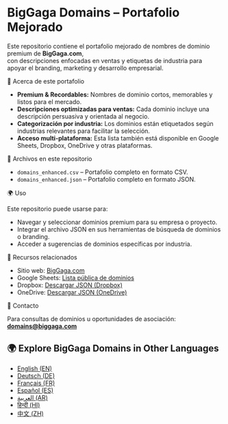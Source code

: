 # BigGaga Domains – Portafolio Mejorado

Este repositorio contiene el portafolio mejorado de nombres de dominio premium de **BigGaga.com**,  
con descripciones enfocadas en ventas y etiquetas de industria para apoyar el branding, marketing y desarrollo empresarial.  

📌 Acerca de este portafolio

- **Premium & Recordables:** Nombres de dominio cortos, memorables y listos para el mercado.  
- **Descripciones optimizadas para ventas:** Cada dominio incluye una descripción persuasiva y orientada al negocio.  
- **Categorización por industria:** Los dominios están etiquetados según industrias relevantes para facilitar la selección.  
- **Acceso multi-plataforma:** Esta lista también está disponible en Google Sheets, Dropbox, OneDrive y otras plataformas.  

📂 Archivos en este repositorio

- `domains_enhanced.csv` – Portafolio completo en formato CSV.  
- `domains_enhanced.json` – Portafolio completo en formato JSON.  

🌍 Uso

Este repositorio puede usarse para:  

- Navegar y seleccionar dominios premium para su empresa o proyecto.  
- Integrar el archivo JSON en sus herramientas de búsqueda de dominios o branding.  
- Acceder a sugerencias de dominios específicas por industria.  

🔗 Recursos relacionados

- Sitio web: [BigGaga.com](https://biggaga.com)  
- Google Sheets: [Lista pública de dominios](https://docs.google.com/spreadsheets/d/1UH-l7kTcvJdHaTE-mXeTxJVci-yKSRnBsVBV3kH79uU/edit?usp=sharing)  
- Dropbox: [Descargar JSON (Dropbox)](https://www.dropbox.com/scl/fi/qpxsqdknopq092uhxwesc/domains_es.json?rlkey=wx1pw4lgxaahgoicpfgskt41b&st=9bohijrd&dl=0)  
- OneDrive: [Descargar JSON (OneDrive)](https://1drv.ms/u/c/c6c0dcda53e2941a/EVmk_ldFPptKtC_kL-dQpLUBslCBoxFY51tQ9boRAGql7A?download=1)  

📧 Contacto

Para consultas de dominios u oportunidades de asociación: **domains@biggaga.com**

## 🌍 Explore BigGaga Domains in Other Languages

- [English (EN)](https://github.com/BigGagaCom/biggaga-domains-en)
- [Deutsch (DE)](https://github.com/BigGagaCom/biggaga-domains-de)
- [Français (FR)](https://github.com/BigGagaCom/biggaga-domains-fr)
- [Español (ES)](https://github.com/BigGagaCom/biggaga-domains-es)
- [العربية (AR)](https://github.com/BigGagaCom/biggaga-domains-ar)
- [हिन्दी (HI)](https://github.com/BigGagaCom/biggaga-domains-hi)
- [中文 (ZH)](https://github.com/BigGagaCom/biggaga-domains-zh)

